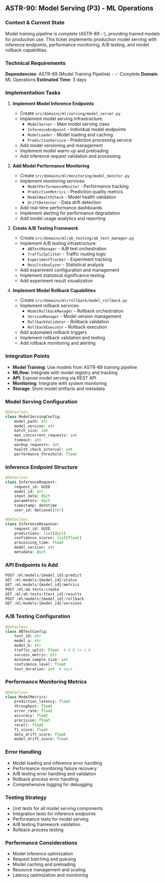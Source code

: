 ## **ASTR-90: Model Serving (P3) - ML Operations**

### **Context & Current State**
Model training pipeline is complete (ASTR-89 ✅), providing trained models for production use. This ticket implements production model serving with inference endpoints, performance monitoring, A/B testing, and model rollback capabilities.

### **Technical Requirements**

**Dependencies**: ASTR-89 (Model Training Pipeline) - ✅ Complete
**Domain**: ML Operations
**Estimated Time**: 3 days

### **Implementation Tasks**

1. **Implement Model Inference Endpoints**
   - Create `src/domains/ml/serving/model_server.py`
   - Implement model serving infrastructure:
     - `ModelServer` - Main model serving class
     - `InferenceEndpoint` - Individual model endpoints
     - `ModelLoader` - Model loading and caching
     - `PredictionService` - Prediction processing service
   - Add model versioning and management
   - Implement model warm-up and preloading
   - Add inference request validation and processing

2. **Add Model Performance Monitoring**
   - Create `src/domains/ml/monitoring/model_monitor.py`
   - Implement monitoring services:
     - `ModelPerformanceMonitor` - Performance tracking
     - `PredictionMetrics` - Prediction quality metrics
     - `ModelHealthCheck` - Model health validation
     - `DriftDetector` - Data drift detection
   - Add real-time performance dashboards
   - Implement alerting for performance degradation
   - Add model usage analytics and reporting

3. **Create A/B Testing Framework**
   - Create `src/domains/ml/ab_testing/ab_test_manager.py`
   - Implement A/B testing infrastructure:
     - `ABTestManager` - A/B test orchestration
     - `TrafficSplitter` - Traffic routing logic
     - `ExperimentTracker` - Experiment tracking
     - `ResultsAnalyzer` - Statistical analysis
   - Add experiment configuration and management
   - Implement statistical significance testing
   - Add experiment result visualization

4. **Implement Model Rollback Capabilities**
   - Create `src/domains/ml/rollback/model_rollback.py`
   - Implement rollback services:
     - `ModelRollbackManager` - Rollback orchestration
     - `VersionManager` - Model version management
     - `RollbackValidator` - Rollback validation
     - `RollbackExecutor` - Rollback execution
   - Add automated rollback triggers
   - Implement rollback validation and testing
   - Add rollback monitoring and alerting

### **Integration Points**

- **Model Training**: Use models from ASTR-89 training pipeline
- **MLflow**: Integrate with model registry and tracking
- **API**: Expose model serving via REST API
- **Monitoring**: Integrate with system monitoring
- **Storage**: Store model artifacts and metadata

### **Model Serving Configuration**
```python
@dataclass
class ModelServingConfig:
    model_path: str
    model_version: str
    batch_size: int
    max_concurrent_requests: int
    timeout: int
    warmup_requests: int
    health_check_interval: int
    performance_threshold: float
```

### **Inference Endpoint Structure**
```python
@dataclass
class InferenceRequest:
    request_id: UUID
    model_id: str
    input_data: dict
    parameters: dict
    timestamp: datetime
    user_id: Optional[str]

@dataclass
class InferenceResponse:
    request_id: UUID
    predictions: list[dict]
    confidence_scores: list[float]
    processing_time: float
    model_version: str
    metadata: dict
```

### **API Endpoints to Add**
```python
POST /ml/models/{model_id}/predict
GET /ml/models/{model_id}/status
GET /ml/models/{model_id}/metrics
POST /ml/ab-tests/create
GET /ml/ab-tests/{test_id}/results
POST /ml/models/{model_id}/rollback
GET /ml/models/{model_id}/versions
```

### **A/B Testing Configuration**
```python
@dataclass
class ABTestConfig:
    test_id: str
    model_a: str
    model_b: str
    traffic_split: float  # 0.0 to 1.0
    success_metric: str
    minimum_sample_size: int
    confidence_level: float
    test_duration: int  # days
```

### **Performance Monitoring Metrics**
```python
@dataclass
class ModelMetrics:
    prediction_latency: float
    throughput: float
    error_rate: float
    accuracy: float
    precision: float
    recall: float
    f1_score: float
    data_drift_score: float
    model_drift_score: float
```

### **Error Handling**
- Model loading and inference error handling
- Performance monitoring failure recovery
- A/B testing error handling and validation
- Rollback process error handling
- Comprehensive logging for debugging

### **Testing Strategy**
- Unit tests for all model serving components
- Integration tests for inference endpoints
- Performance tests for model serving
- A/B testing framework validation
- Rollback process testing

### **Performance Considerations**
- Model inference optimization
- Request batching and queuing
- Model caching and preloading
- Resource management and scaling
- Latency optimization and monitoring
